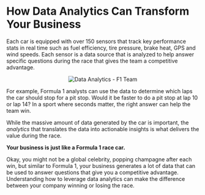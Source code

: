 # How Data Analytics Can Transform Your Business

Each car is equipped with over 150 sensors that track key performance stats in real time such as fuel efficiency, tire pressure, brake heat, GPS and wind speeds. Each sensor is a data source that is analyzed to help answer specific questions during the race that gives the team a competitive advantage.

<center>
<img src="https://www.metasphere.co.uk/wp-content/uploads/2014/09/bmw-saub-f1-08-half-2012-11-515x364.jpg" alt="Data Analytics - F1 Team" />
</center>


For example, Formula 1 analysts can use the data to determine which laps the car should stop for a pit stop. Would it be faster to do a pit stop at lap 10 or lap 14? In a sport where seconds matter, the right answer can help the team win.

While the massive amount of data generated by the car is important, the *analytics* that translates the data into actionable insights is what delivers the value during the race.

**Your business is just like a Formula 1 race car.**

Okay, you might not be a global celebrity, popping champagne after each win, but similar to Formula 1, your business generates a lot of data that can be used to answer questions that give you a competitive advantage. Understanding how to leverage data analytics can make the difference between your company winning or losing the race.